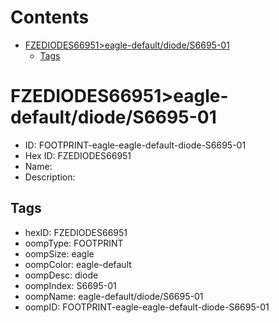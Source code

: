 



Contents
========

* [FZEDIODES66951>eagle-default/diode/S6695-01](#fzediodes66951eagle-defaultdiodes6695-01)
	* [Tags](#tags)

# FZEDIODES66951>eagle-default/diode/S6695-01

- ID: FOOTPRINT-eagle-eagle-default-diode-S6695-01
- Hex ID: FZEDIODES66951
- Name: 
- Description: 

## Tags

- hexID: FZEDIODES66951
- oompType: FOOTPRINT
- oompSize: eagle
- oompColor: eagle-default
- oompDesc: diode
- oompIndex: S6695-01
- oompName: eagle-default/diode/S6695-01
- oompID: FOOTPRINT-eagle-eagle-default-diode-S6695-01
